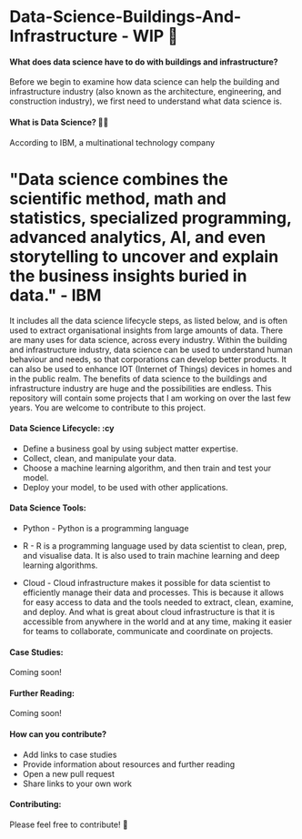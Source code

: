 # Data-Science-Buildings-And-Infrastructure - WIP 🎁
#### What does data science have to do with buildings and infrastructure?
Before we begin to examine how data science can help the building and infrastructure industry (also known as the architecture, engineering, and construction industry), we first need to understand what data science is. 

#### What is Data Science? 🧑‍🔬

According to IBM, a multinational technology company 

# "Data science combines the scientific method, math and statistics, specialized programming, advanced analytics, AI, and even storytelling to uncover and explain the business insights buried in data." - IBM <br>
It includes all the data science lifecycle steps, as listed below, and is often used to extract organisational insights from large amounts of data. There are many uses for data science, across every industry. Within the building and infrastructure industry, data science can be used to understand human behaviour and needs, so that corporations can develop better products. It can also be used to enhance IOT (Internet of Things) devices in homes and in the public realm. The benefits of data science to the buildings and infrastructure industry are huge and the possibilities are endless. This repository will contain some projects that I am working on over the last few years. You are welcome to contribute to this project. 

#### Data Science Lifecycle: :cy
* Define a business goal by using subject matter expertise.
* Collect, clean, and manipulate your data.
* Choose a machine learning algorithm, and then train and test your model.
* Deploy your model, to be used with other applications.

#### Data Science Tools:
* Python - Python is a programming language 

* R - R is a programming language used by data scientist to clean, prep, and visualise data. It is also used to train machine learning and deep learning algorithms. 

* Cloud - Cloud infrastructure makes it possible for data scientist to efficiently manage their data and processes. This is because it allows for easy access to data and the tools needed to extract, clean, examine, and deploy. And what is great about cloud infrastructure is that it is accessible from anywhere in the world and at any time, making it easier for teams to collaborate, communicate and coordinate on projects. 

#### Case Studies:
Coming soon!

#### Further Reading:
Coming soon!

#### How can you contribute?
* Add links to case studies
* Provide information about resources and further reading
* Open a new pull request
* Share links to your own work

#### Contributing: 
Please feel free to contribute! 🙂
